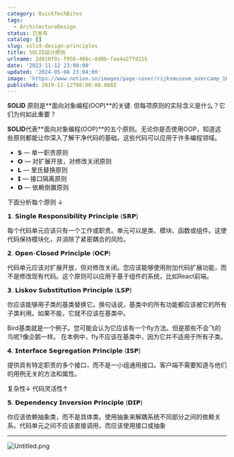 ```yaml
---
category: QuickTechBites
tags:
  - ArchitectureDesign
status: 已发布
catalog: []
slug: solid-design-principles
title: SOLID设计原则
urlname: 2d810f8c-f950-406c-8d0b-faa4a27fd21b
date: '2023-11-12 23:08:00'
updated: '2024-05-08 23:04:00'
image: 'https://www.notion.so/images/page-cover/rijksmuseum_avercamp_1620.jpg'
published: 2019-11-12T08:00:00.000Z
---
```


**SOLID** 原则是**面向对象编程(OOP)**的关键. 但每项原则的实际含义是什么？它们为何如此重要？


**SOLID**代表**面向对象编程(OOP)**的五个原则。无论你是否使用OOP，知道这些原则都能让你深入了解干净代码的基础，这些代码可以应用于许多编程领域。

- 𝗦 — 单一职责原则
- 𝗢 — 对扩展开放，对修改关闭原则
- 𝗟 — 里氏替换原则
- 𝗜 — 接口隔离原则
- 𝗗 — 依赖倒置原则

下面分析每个原则 ↓


𝟭. 𝗦𝗶𝗻𝗴𝗹𝗲 𝗥𝗲𝘀𝗽𝗼𝗻𝘀𝗶𝗯𝗶𝗹𝗶𝘁𝘆 𝗣𝗿𝗶𝗻𝗰𝗶𝗽𝗹𝗲 (𝗦𝗥𝗣)


每个代码单元应该只有一个工作或职责。单元可以是类、模块、函数或组件。这使代码保持模块化，并消除了紧密耦合的风险。


𝟮. 𝗢𝗽𝗲𝗻-𝗖𝗹𝗼𝘀𝗲𝗱 𝗣𝗿𝗶𝗻𝗰𝗶𝗽𝗹𝗲 (𝗢𝗖𝗣)


代码单元应该对扩展开放，但对修改关闭。您应该能够使用附加代码扩展功能，而不是修改现有代码。这个原则可以应用于基于组件的系统，比如React前端。


𝟯. 𝗟𝗶𝘀𝗸𝗼𝘃 𝗦𝘂𝗯𝘀𝘁𝗶𝘁𝘂𝘁𝗶𝗼𝗻 𝗣𝗿𝗶𝗻𝗰𝗶𝗽𝗹𝗲 (𝗟𝗦𝗣)


你应该能够用子类的基类替换它。换句话说，基类中的所有功能都应该被它的所有子类利用。如果不能，它就不应该在基类中。


Bird基类就是一个例子。您可能会认为它应该有一个fly方法。但是那些不会飞的鸟呢?像企鹅一样。
在本例中，fly不应该在基类中，因为它并不适用于所有子类。


𝟰. 𝗜𝗻𝘁𝗲𝗿𝗳𝗮𝗰𝗲 𝗦𝗲𝗴𝗿𝗲𝗴𝗮𝘁𝗶𝗼𝗻 𝗣𝗿𝗶𝗻𝗰𝗶𝗽𝗹𝗲 (𝗜𝗦𝗣)


提供具有特定职责的多个接口，而不是一小组通用接口。客户端不需要知道与他们的用例无关的方法和属性。


复杂性↓
代码灵活性↑


𝟱. 𝗗𝗲𝗽𝗲𝗻𝗱𝗲𝗻𝗰𝘆 𝗜𝗻𝘃𝗲𝗿𝘀𝗶𝗼𝗻 𝗣𝗿𝗶𝗻𝗰𝗶𝗽𝗹𝗲 (𝗗𝗜𝗣)


你应该依赖抽象类，而不是具体类。使用抽象来解耦系统不同部分之间的依赖关系。代码单元之间不应该直接调用，而应该使用接口或抽象


---


![Untitled.png](https://prod-files-secure.s3.us-west-2.amazonaws.com/5d24fe63-e567-4804-86f9-9fdc62e13082/6fc4afd3-478b-4aaf-9884-0a3f8e406a71/Untitled.png?X-Amz-Algorithm=AWS4-HMAC-SHA256&X-Amz-Content-Sha256=UNSIGNED-PAYLOAD&X-Amz-Credential=ASIAZI2LB466VW52KCTS%2F20250313%2Fus-west-2%2Fs3%2Faws4_request&X-Amz-Date=20250313T213312Z&X-Amz-Expires=3600&X-Amz-Security-Token=IQoJb3JpZ2luX2VjEJX%2F%2F%2F%2F%2F%2F%2F%2F%2F%2FwEaCXVzLXdlc3QtMiJIMEYCIQC%2FF4jxD7ScKSD8OluV92oYfRu7gT3IfW9wDDYXD8lDkAIhAPtEOhv%2BkZv2ENYwd0VjiklQxA2UEY7z%2BtfXErL%2FqYsrKogECN7%2F%2F%2F%2F%2F%2F%2F%2F%2F%2FwEQABoMNjM3NDIzMTgzODA1IgyZbBgwosNJ8RbQaXwq3AMAv5mha5Ret2DH7MENMTo1AjcpyjaFqHdlUwxrX7G%2BDXBP1IIfrLnVYvqGF2TDY2CbGpb3cYkXTmdE6At4aozz%2BRfUMjhnP0GRfpTA%2FXu2QkoavMp6W6s6eq%2Fyf%2FHfcQLEtyRUbuTKoZcQ7tIPk1eAxnWXW%2Bdnhh04klCsOefqpOjtkXgDEhz3HU%2Br9x1VHhTh7cszTP3V9Yb9z2mnBccpsXoRZMvgpdJVWrYhkTp%2FggCpSaPwNNu1ES%2BKmcFwWfCPQOeHj3R%2BJfVTKZhCZ4jGMFO3oOhgkv%2FgwS4JWX8qquBu%2BzKocSQ0EoeSPHlnHZ2aPJTGwrM5yy16jUOMAbFum8IjnDNQ8lbIBvkPtihuvVCwVJoK2A7gGXHb4PWSNfjBHSL6VGIFlHIQWoJbCHKyixgr16BwacvWbOeRfxZ5pKtr4bsOpX3ZJCsBenY4uupzhhx%2FvDbs98AsXOt0Hweh4Xtn5xS45kKQzgnlpFTturZQKtjKwJrXpMZQyzmn%2FC74Z00F5KEOlXhevmkXSN1d9zekBQEDwzcFE1t6RJW0n9rKrBs9bBijlbZ7nShFWtuXooqQpbEvgbclZmolc2Fe72T0U%2F3a3tMPDwgYo32fCDsDIA7Zp3TJwMsfgDDdks2%2BBjqkARXDRcxKXWeXTk%2FnwLp%2F17IjKVFvpHCGs4EDqSZ8ZimSmmY5Y%2FgciEOlLvPjO6MWIETl1NurY3vLRKknCZI3ckq34EqTFehWtzTTzSq1elOB3go8S%2BNwTHr%2F89uzUEj3xqNQ%2BTSMo288eGFpIPkCkcPauHoaJI0nXrbHZudEPmCL8Y0WiCE%2F9dOWuwBDNapuVlAZZoxpqsc1%2BkImm%2BDxSc3MKNgN&X-Amz-Signature=a22e9cf410fda3efab422323915095894422b2ed71df6d415638b648819670dc&X-Amz-SignedHeaders=host&x-id=GetObject)

